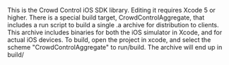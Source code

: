 This is the Crowd Control iOS SDK library.  Editing it requires Xcode 5 or higher.  There is a special build target, CrowdControlAggregate, that includes a run script to build a single .a archive for distribution to clients.  This archive includes binaries for both the iOS simulator in Xcode, and for actual iOS devices.  To build, open the project in xcode, and select the scheme "CrowdControlAggregate" to run/build.  The archive will end up in build/
